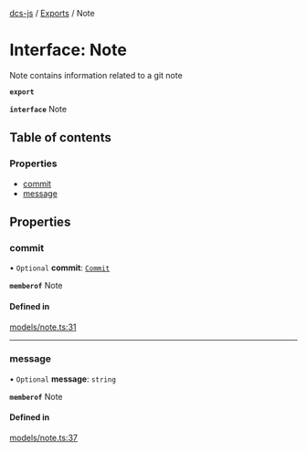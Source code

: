 [dcs-js](../README.md) / [Exports](../modules.md) / Note

# Interface: Note

Note contains information related to a git note

**`export`**

**`interface`** Note

## Table of contents

### Properties

- [commit](Note.md#commit)
- [message](Note.md#message)

## Properties

### <a id="commit" name="commit"></a> commit

• `Optional` **commit**: [`Commit`](Commit.md)

**`memberof`** Note

#### Defined in

[models/note.ts:31](https://github.com/unfoldingWord/dcs-js/blob/dd84989/models/note.ts#L31)

___

### <a id="message" name="message"></a> message

• `Optional` **message**: `string`

**`memberof`** Note

#### Defined in

[models/note.ts:37](https://github.com/unfoldingWord/dcs-js/blob/dd84989/models/note.ts#L37)

